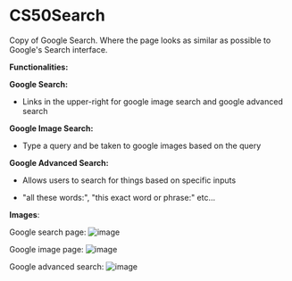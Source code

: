 # CS50Search

Copy of Google Search. Where the page looks as similar as possible to Google's Search interface. 

**Functionalities:**

**Google Search:**

- Links in the upper-right for google image search and google advanced search

**Google Image Search:**

- Type a query and be taken to google images based on the query 

**Google Advanced Search:**

- Allows users to search for things based on specific inputs

- "all these words:", "this exact word or phrase:" etc...

**Images**:

Google search page:
![image](https://user-images.githubusercontent.com/79690596/209237173-59a20ad4-089b-4575-a235-a61a143dbce1.png)

Google image page:
![image](https://user-images.githubusercontent.com/79690596/209237983-7cda7eec-8811-4865-addf-b3dd361aa13a.png)

Google advanced search:
![image](https://user-images.githubusercontent.com/79690596/209238011-831f29ee-0e67-4971-85d3-8e7ff68c4259.png)


